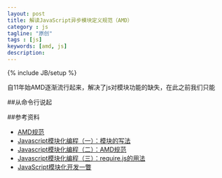```yaml
---
layout: post
title: 解读JavaScript异步模块定义规范（AMD）
category : js
tagline: "原创"
tags : [js]
keywords: [amd, js]
description: 
---
```

{% include JB/setup %}

自11年始AMD逐渐流行起来，解决了js对模块功能的缺失，在此之前我们只能

##从命令行说起

##参考资料
- [AMD规范](https://github.com/amdjs/amdjs-api/blob/master/AMD.md)
- [Javascript模块化编程（一）：模块的写法](http://www.ruanyifeng.com/blog/2012/10/javascript_module.html)
- [Javascript模块化编程（二）：AMD规范](http://www.ruanyifeng.com/blog/2012/10/asynchronous_module_definition.html)
- [Javascript模块化编程（三）：require.js的用法](http://www.ruanyifeng.com/blog/2012/11/require_js.html)
- [JavaScript模块化开发一瞥](http://www.ituring.com.cn/article/1091)



